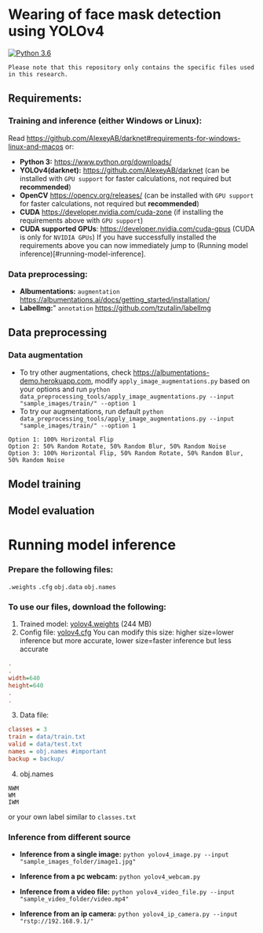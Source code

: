 # Wearing of face mask detection using YOLOv4
[![Python 3.6](https://img.shields.io/badge/Python-3.6-3776AB)](https://www.python.org/downloads/release/python-360/)

`Please note that this repository only contains the specific files used in this research.`
## Requirements:
### Training and inference (either Windows or Linux):
Read https://github.com/AlexeyAB/darknet#requirements-for-windows-linux-and-macos or:
- **Python 3:** https://www.python.org/downloads/
- **YOLOv4(darknet):** https://github.com/AlexeyAB/darknet (can be installed with `GPU support` for faster calculations, not required but **recommended**)
- **OpenCV** https://opencv.org/releases/ (can be installed with `GPU support` for faster calculations, not required but **recommended**)
- **CUDA** https://developer.nvidia.com/cuda-zone (if installing the requirements above with `GPU support`)
- **CUDA supported GPUs**:  https://developer.nvidia.com/cuda-gpus (CUDA is only for `NVIDIA GPUs`)
If you have successfully installed the requirements above you can now immediately jump to (Running model inference)[#running-model-inference].
### Data preprocessing:
- **Albumentations:** `augmentation` https://albumentations.ai/docs/getting_started/installation/
- **LabelImg:**" `annotation` https://github.com/tzutalin/labelImg


## Data preprocessing
### Data augmentation
- To try other augmentations, check https://albumentations-demo.herokuapp.com, modify `apply_image_augmentations.py` based on your options and run `python data_preprocessing_tools/apply_image_augmentations.py --input "sample_images/train/" --option 1`
- To try our augmentations, run default `python data_preprocessing_tools/apply_image_augmentations.py --input "sample_images/train/" --option 1`
```
Option 1: 100% Horizontal Flip
Option 2: 50% Random Rotate, 50% Random Blur, 50% Random Noise
Option 3: 100% Horizontal Flip, 50% Random Rotate, 50% Random Blur, 50% Random Noise
```
## Model training

## Model evaluation

# Running model inference
### Prepare the following files:
`.weights` `.cfg` `obj.data` `obj.names`

### To use our files, download the following:
1. Trained model: [yolov4.weights](https://github.com/lpfacun/FaceMaskDetection_YOLOv4/releases/download/model/yolov4.weights) (244 MB)
2. Config file: [yolov4.cfg](https://github.com/lpfacun/FaceMaskDetection_YOLOv4/releases/download/model/yolov4.cfg)
You can modify this size: higher size=lower inference but more accurate, lower size=faster inference but less accurate
```ini
.
.
width=640
height=640
.
.
```
3. Data file: 
```ini
classes = 3
train = data/train.txt
valid = data/test.txt
names = obj.names #important
backup = backup/
```
4. obj.names
```
NWM
WM
IWM
```
or your own label similar to `classes.txt`

### Inference from different source

- **Inference from a single image:** `python yolov4_image.py --input "sample_images_folder/image1.jpg"` 

- **Inference from a pc webcam:** `python yolov4_webcam.py`

- **Inference  from a video file:** `python yolov4_video_file.py --input "sample_video_folder/video.mp4"` 

- **Inference from an ip camera:** `python yolov4_ip_camera.py --input "rstp://192.168.9.1/"` 

